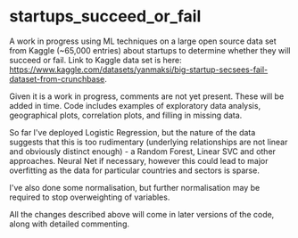 # startups_succeed_or_fail
A work in progress using ML techniques on a large open source data set from Kaggle (~65,000 entries) about startups to determine whether they will succeed or fail. Link to Kaggle data set is here: https://www.kaggle.com/datasets/yanmaksi/big-startup-secsees-fail-dataset-from-crunchbase.

Given it is a work in progress, comments are not yet present. These will be added in time. Code includes examples of exploratory data analysis, geographical plots, correlation plots, and filling in missing data.

So far I've deployed Logistic Regression, but the nature of the data suggests that this is too rudimentary (underlying relationships are not linear and obviously distinct enough) - a Random Forest, Linear SVC and other approaches. Neural Net if necessary, however this could lead to major overfitting as the data for particular countries and sectors is sparse.

I've also done some normalisation, but further normalisation may be required to stop overweighting of variables.

All the changes described above will come in later versions of the code, along with detailed commenting.
